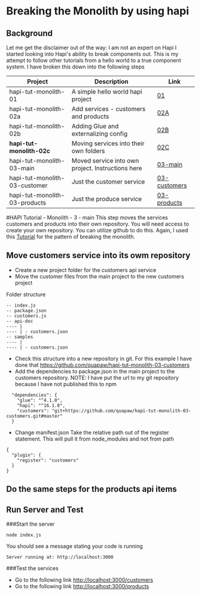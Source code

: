 # Breaking the Monolith by using hapi 
## Background
Let me get the disclaimer out of the way: I am not an expert on Hapi
I started looking into Hapi's ability to break components out.
This is my attempt to follow other tutorials from a hello world to a true component system.
I have broken this down into the following steps

| Project  | Description | Link |
|---|---|---|
|hapi-tut-monolith-01|A simple hello world hapi project| [01](https://github.com/quapaw/hapi-tut-monolith-01)|
|hapi-tut-monolith-02a|Add services - customers and products| [02A](https://github.com/quapaw/hapi-tut-monolith-02a)|
|hapi-tut-monolith-02b|Adding Glue and externalizing config| [02B](https://github.com/quapaw/hapi-tut-monolith-02b)|
|**hapi-tut-monolith-02c**|Moving services into their own folders| [02C](https://github.com/quapaw/hapi-tut-monolith-02c)|
|hapi-tut-monolith-03-main|Moved service into own project. Instructions here| [03-main](https://github.com/quapaw/hapi-tut-monolith-03-main)|
|hapi-tut-monolith-03-customer|Just the customer service| [03-customers](https://github.com/quapaw/hapi-tut-monolith-03-customers)|
|hapi-tut-monolith-03-products|Just the produce service| [03-products](https://github.com/quapaw/hapi-tut-monolith-03-products)|

#HAPI Tutorial - Monolith - 3 - main
This step moves the services customers and products into their own repository.
You will need access to create your own repository.  You can utilize github to do this.
Again, I used this [Tutorial](https://medium.com/@dstevensio/manifests-plugins-and-schemas-organizing-your-hapi-application-68cf316730ef#.2nve7u2r0) for the pattern of breaking the monolith.

## Move customers service into its owm repository
* Create a new project folder for the customers api service
* Move the customer files from the main project to the new customers project

Folder structure

```
-- index.js
-- package.json
-- customers.js
-- api-doc
---- |
---- | - customers.json
-- samples
---- |
---- | - customers.json

```

* Check this structure into a new repository in git.  For this example I have done that https://github.com/quapaw/hapi-tut-monolith-03-customers
* Add the dependencies to package.json in the main project to the customers repository.  NOTE: I have put the url to my git repository because I have not published this to npm
```
  "dependencies": {
    "glue": "^4.1.0",
    "hapi": "^16.1.0",
    "customers": "git+https://github.com/quapaw/hapi-tut-monolith-03-customers.git#master"
  }
```

* Change manifest.json
Take the relative path out of the register statement.  This will pull it from node_modules and not from path
```
{
  "plugin": {
    "register": "customers"
  }
}
```
## Do the same steps for the products api items

## Run Server and Test
###Start the server
```
node index.js
```
You should see a message stating your code is running
```
Server running at: http://localhost:3000
```
###Test the services
* Go to the following link [http://localhost:3000/customers](http://localhost:3000/customers)
* Go to the following link [http://localhost:3000/products](http://localhost:3000/products)

